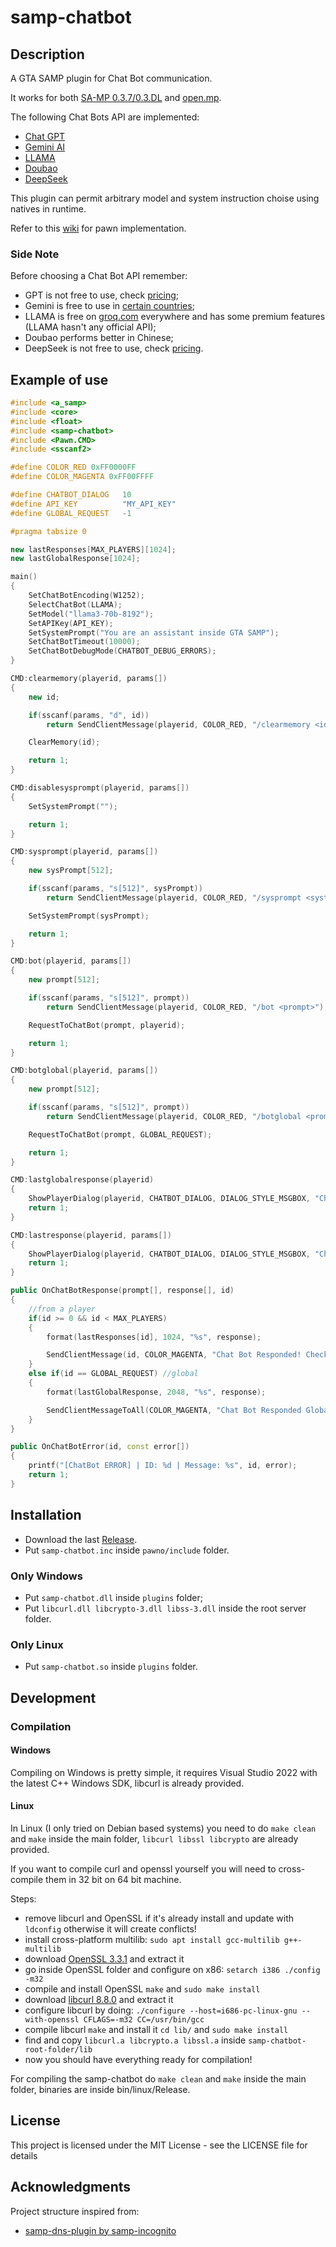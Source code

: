 # samp-chatbot


## Description

A GTA SAMP plugin for Chat Bot communication.

It works for both [SA-MP 0.3.7/0.3.DL](https://www.sa-mp.mp/) and [open.mp](https://www.open.mp/).

The following Chat Bots API are implemented:
* [Chat GPT](https://platform.openai.com/docs/quickstart)
* [Gemini AI](https://ai.google.dev/)
* [LLAMA](https://groq.com/)
* [Doubao](https://www.doubao.com/)
* [DeepSeek](https://www.deepseek.com/)

This plugin can permit arbitrary model and system instruction choise using natives in runtime.

Refer to this [wiki](https://github.com/SimoSbara/samp-chatbot/wiki) for pawn implementation.

### Side Note
Before choosing a Chat Bot API remember:
* GPT is not free to use, check [pricing](https://openai.com/api/pricing/);
* Gemini is free to use in [certain countries](https://ai.google.dev/gemini-api/docs/available-regions?hl=it);
* LLAMA is free on [groq.com](https://groq.com/) everywhere and has some premium features (LLAMA hasn't any official API);
* Doubao performs better in Chinese;
* DeepSeek is not free to use, check [pricing](https://api-docs.deepseek.com/quick_start/pricing).


## Example of use
```c++
#include <a_samp>
#include <core>
#include <float>
#include <samp-chatbot>
#include <Pawn.CMD>
#include <sscanf2>

#define COLOR_RED 0xFF0000FF
#define COLOR_MAGENTA 0xFF00FFFF

#define CHATBOT_DIALOG   10
#define API_KEY          "MY_API_KEY"
#define GLOBAL_REQUEST   -1

#pragma tabsize 0

new lastResponses[MAX_PLAYERS][1024];
new lastGlobalResponse[1024];

main()
{
    SetChatBotEncoding(W1252);
    SelectChatBot(LLAMA);
    SetModel("llama3-70b-8192");
    SetAPIKey(API_KEY);
    SetSystemPrompt("You are an assistant inside GTA SAMP");
    SetChatBotTimeout(10000);
    SetChatBotDebugMode(CHATBOT_DEBUG_ERRORS);
}

CMD:clearmemory(playerid, params[])
{
    new id;

    if(sscanf(params, "d", id))
        return SendClientMessage(playerid, COLOR_RED, "/clearmemory <id>");

    ClearMemory(id);

    return 1;
}

CMD:disablesysprompt(playerid, params[])
{
    SetSystemPrompt("");

    return 1;
}

CMD:sysprompt(playerid, params[])
{
    new sysPrompt[512];

    if(sscanf(params, "s[512]", sysPrompt))
        return SendClientMessage(playerid, COLOR_RED, "/sysprompt <system_prompt>");

    SetSystemPrompt(sysPrompt);

    return 1;
}

CMD:bot(playerid, params[])
{
    new prompt[512];

    if(sscanf(params, "s[512]", prompt))
        return SendClientMessage(playerid, COLOR_RED, "/bot <prompt>");

    RequestToChatBot(prompt, playerid);

    return 1;
}

CMD:botglobal(playerid, params[])
{
    new prompt[512];

    if(sscanf(params, "s[512]", prompt))
        return SendClientMessage(playerid, COLOR_RED, "/botglobal <prompt>");

    RequestToChatBot(prompt, GLOBAL_REQUEST);

    return 1;
}

CMD:lastglobalresponse(playerid)
{
	ShowPlayerDialog(playerid, CHATBOT_DIALOG, DIALOG_STYLE_MSGBOX, "Chat Bot Answer", lastGlobalResponse, "Ok", "");
    return 1;
}

CMD:lastresponse(playerid, params[])
{
    ShowPlayerDialog(playerid, CHATBOT_DIALOG, DIALOG_STYLE_MSGBOX, "Chat Bot Answer", lastResponses[playerid], "Ok", "");
    return 1;
}

public OnChatBotResponse(prompt[], response[], id)
{
    //from a player
    if(id >= 0 && id < MAX_PLAYERS)
    {
        format(lastResponses[id], 1024, "%s", response);

        SendClientMessage(id, COLOR_MAGENTA, "Chat Bot Responded! Check it with /lastresponse.");
    }
    else if(id == GLOBAL_REQUEST) //global
    {
        format(lastGlobalResponse, 2048, "%s", response);

        SendClientMessageToAll(COLOR_MAGENTA, "Chat Bot Responded Globally! Check it with /lastglobalresponse.");
    }
}

public OnChatBotError(id, const error[])
{
    printf("[ChatBot ERROR] | ID: %d | Message: %s", id, error);
    return 1;
}
```
## Installation
* Download the last [Release](https://github.com/SimoSbara/samp-chatbot/releases).
* Put ```samp-chatbot.inc``` inside ```pawno/include``` folder.
  
### Only Windows
* Put ```samp-chatbot.dll``` inside ```plugins``` folder;
* Put ```libcurl.dll libcrypto-3.dll libss-3.dll``` inside the root server folder.
  
### Only Linux
* Put ```samp-chatbot.so``` inside ```plugins``` folder.

## Development

### Compilation

#### Windows
Compiling on Windows is pretty simple, it requires Visual Studio 2022 with the latest C++ Windows SDK, libcurl is already provided.

#### Linux
In Linux (I only tried on Debian based systems) you need to do ```make clean``` and ```make``` inside the main folder, ```libcurl libssl libcrypto``` are already provided.

If you want to compile curl and openssl yourself you will need to cross-compile them in 32 bit on 64 bit machine.

Steps:
* remove libcurl and OpenSSL if it's already install and update with ```ldconfig``` otherwise it will create conflicts!
* install cross-platform multilib: ```sudo apt install gcc-multilib g++-multilib```
* download [OpenSSL 3.3.1](https://github.com/openssl/openssl/releases/tag/openssl-3.3.1) and extract it
* go inside OpenSSL folder and configure on x86: ```setarch i386 ./config -m32```
* compile and install OpenSSL ```make``` and ```sudo make install```
* download [libcurl 8.8.0](https://github.com/curl/curl) and extract it
* configure libcurl by doing: ```./configure --host=i686-pc-linux-gnu --with-openssl CFLAGS=-m32 CC=/usr/bin/gcc```
* compile libcurl ```make``` and install it ```cd lib/``` and ```sudo make install```
* find and copy ```libcurl.a libcrypto.a libssl.a``` inside ```samp-chatbot-root-folder/lib```
* now you should have everything ready for compilation!

For compiling the samp-chatbot do ```make clean``` and ```make``` inside the main folder, binaries are inside bin/linux/Release.

## License
This project is licensed under the MIT License - see the LICENSE file for details

## Acknowledgments
Project structure inspired from:
* [samp-dns-plugin by samp-incognito](https://github.com/samp-incognito/samp-dns-plugin)
